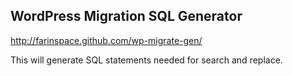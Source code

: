 ## WordPress Migration SQL Generator

http://farinspace.github.com/wp-migrate-gen/
 
This will generate SQL statements needed for search and replace.


